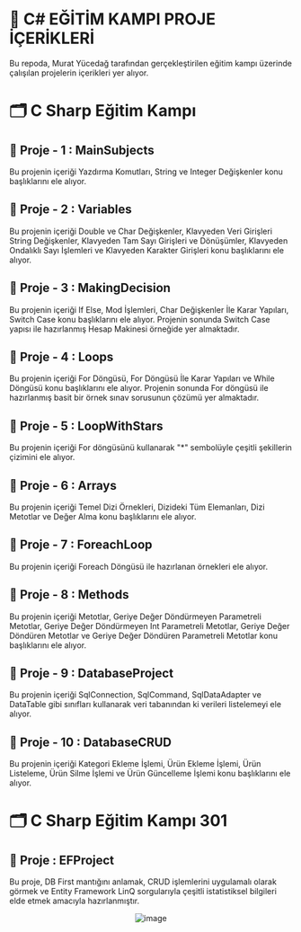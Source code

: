 # 🎉 C# EĞİTİM KAMPI PROJE İÇERİKLERİ

Bu repoda, Murat Yücedağ tarafından gerçekleştirilen eğitim kampı üzerinde çalışılan projelerin içerikleri yer alıyor.

# 🗂️ C Sharp Eğitim Kampı

## 📁 Proje - 1 : MainSubjects
Bu projenin içeriği Yazdırma Komutları, String ve Integer Değişkenler konu başlıklarını ele alıyor.

## 📁 Proje - 2 : Variables
Bu projenin içeriği Double ve Char Değişkenler, Klavyeden Veri Girişleri String Değişkenler, Klavyeden Tam Sayı Girişleri ve Dönüşümler, Klavyeden Ondalıklı Sayı İşlemleri ve Klavyeden Karakter Girişleri konu başlıklarını ele alıyor.

## 📁 Proje - 3 : MakingDecision
Bu projenin içeriği If Else, Mod İşlemleri, Char Değişkenler İle Karar Yapıları, Switch Case konu başlıklarını ele alıyor. Projenin sonunda Switch Case yapısı ile hazırlanmış Hesap Makinesi örneğide yer almaktadır.

## 📁 Proje - 4 : Loops
Bu projenin içeriği For Döngüsü, For Döngüsü İle Karar Yapıları ve While Döngüsü konu başlıklarını ele alıyor. Projenin sonunda For döngüsü ile hazırlanmış basit bir örnek sınav sorusunun çözümü yer almaktadır.

## 📁 Proje - 5 : LoopWithStars
Bu projenin içeriği For döngüsünü kullanarak "*" sembolüyle çeşitli şekillerin çizimini ele alıyor.

## 📁 Proje - 6 : Arrays
Bu projenin içeriği Temel Dizi Örnekleri, Dizideki Tüm Elemanları, Dizi Metotlar ve Değer Alma konu başlıklarını ele alıyor.

## 📁 Proje - 7 : ForeachLoop
Bu projenin içeriği Foreach Döngüsü ile hazırlanan örnekleri ele alıyor.

## 📁 Proje - 8 : Methods
Bu projenin içeriği Metotlar, Geriye Değer Döndürmeyen Parametreli Metotlar, Geriye Değer Döndürmeyen Int Parametreli Metotlar, Geriye Değer Döndüren Metotlar ve Geriye Değer Döndüren Parametreli Metotlar konu başlıklarını ele alıyor.

## 📁 Proje - 9 : DatabaseProject
Bu projenin içeriği SqlConnection, SqlCommand, SqlDataAdapter ve DataTable gibi sınıfları kullanarak veri tabanından ki verileri listelemeyi ele alıyor.

## 📁 Proje - 10 : DatabaseCRUD
Bu projenin içeriği Kategori Ekleme İşlemi, Ürün Ekleme İşlemi, Ürün Listeleme, Ürün Silme İşlemi ve Ürün Güncelleme İşlemi konu başlıklarını ele alıyor.

# 🗂️ C Sharp Eğitim Kampı 301

## 📁 Proje : EFProject
Bu proje, DB First mantığını anlamak, CRUD işlemlerini uygulamalı olarak görmek ve Entity Framework LinQ sorgularıyla çeşitli istatistiksel bilgileri elde etmek amacıyla hazırlanmıştır.
<p align="center">
  <img src="https://github.com/user-attachments/assets/0123bb02-9a8f-4da9-b96a-9f760e9b39c2" alt="image">
</p>


